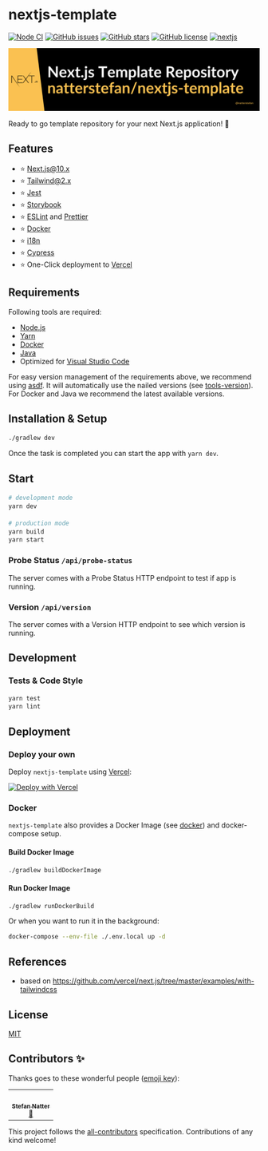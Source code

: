 # nextjs-template

[![Node CI](https://github.com/natterstefan/nextjs-template/actions/workflows/ci.yml/badge.svg)](https://github.com/natterstefan/nextjs-template/actions/workflows/ci.yml)
[![GitHub issues](https://img.shields.io/github/issues/natterstefan/nextjs-template)](https://github.com/natterstefan/nextjs-template/issues)
[![GitHub stars](https://img.shields.io/github/stars/natterstefan/nextjs-template)](https://github.com/natterstefan/nextjs-template/stargazers)
[![GitHub license](https://img.shields.io/github/license/natterstefan/nextjs-template)](https://github.com/natterstefan/nextjs-template/blob/main/LICENSE)
[![nextjs](https://img.shields.io/badge/nextjs-built%20with%20typescript-informational.svg?logo=typescript&logoWidth=20)](https://github.com/natterstefan/nextjs-template)

![natterstefan/nextjs-template](./assets/github.png)

Ready to go template repository for your next Next.js application! 🚀

## Features

- ⭐️ [Next.js@10.x](https://nextjs.org/)
- ⭐️ [Tailwind@2.x](https://tailwindcss.com)
- ⭐️ [Jest](https://jestjs.io/)
- ⭐️ [Storybook](https://storybook.js.org/)
- ⭐️ [ESLint](https://eslint.org/) and [Prettier](https://prettier.io/)
- ⭐️ [Docker](https://www.docker.com/)
- ⭐️ [i18n](https://www.i18next.com/)
- ⭐️ [Cypress](https://www.cypress.io/)
- ⭐️ One-Click deployment to [Vercel](https://vercel.co/)

## Requirements

Following tools are required:

- [Node.js](https://nodejs.org/)
- [Yarn](https://yarnpkg.com/)
- [Docker](https://docker.com)
- [Java](https://openjdk.java.net/)
- Optimized for [Visual Studio Code](https://code.visualstudio.com/)

For easy version management of the requirements above, we recommend using
[asdf](https://asdf-vm.com/). It will automatically use the nailed versions (see
[tools-version](.tool-versions)). For Docker and Java we recommend the latest
available versions.

## Installation & Setup

```bash
./gradlew dev
```

Once the task is completed you can start the app with `yarn dev`.

## Start

```bash
# development mode
yarn dev

# production mode
yarn build
yarn start
```

### Probe Status `/api/probe-status`

The server comes with a Probe Status HTTP endpoint to test if app is running.

### Version `/api/version`

The server comes with a Version HTTP endpoint to see which version is running.

## Development

### Tests & Code Style

```bash
yarn test
yarn lint
```

## Deployment

### Deploy your own

Deploy `nextjs-template` using [Vercel](https://vercel.com):

[![Deploy with Vercel](https://vercel.com/button)](https://vercel.com/import/project?template=https://github.com/natterstefan/nextjs-template)

### Docker

`nextjs-template` also provides a Docker Image (see [docker](./docker)) and
docker-compose setup.

#### Build Docker Image

```bash
./gradlew buildDockerImage
```

#### Run Docker Image

```bash
./gradlew runDockerBuild
```

Or when you want to run it in the background:

```bash
docker-compose --env-file ./.env.local up -d
```

## References

- based on <https://github.com/vercel/next.js/tree/master/examples/with-tailwindcss>

## License

[MIT](./LICENSE)

## Contributors ✨

Thanks goes to these wonderful people ([emoji key](https://allcontributors.org/docs/en/emoji-key)):

<!-- ALL-CONTRIBUTORS-LIST:START - Do not remove or modify this section -->
<!-- prettier-ignore-start -->
<!-- markdownlint-disable -->
<table>
  <tr>
    <td align="center"><a href="https://natterstefan.me/"><img src="https://avatars.githubusercontent.com/u/1043668?v=4?s=100" width="100px;" alt=""/><br /><sub><b>Stefan Natter</b></sub></a><br /><a href="#ideas-natterstefan" title="Ideas, Planning, & Feedback">🤔</a></td>
  </tr>
</table>

<!-- markdownlint-restore -->
<!-- prettier-ignore-end -->

<!-- ALL-CONTRIBUTORS-LIST:END -->

This project follows the [all-contributors](https://github.com/all-contributors/all-contributors) specification. Contributions of any kind welcome!